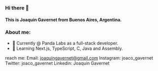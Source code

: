 ### Hi there 👋
#### This is Joaquin Gavernet from Buenos Aires, Argentina. 

### About me:
- 🔭 Currently @ Panda Labs as a full-stack developer. 
- 🌱 Learning Next.js, TypeScript, C, Java and Assembly.
 
reach me: 
Email: joaquingavernet@gmail.com
Instagram: joaco_gavernet
Twitter: joaco_gavernet
Linkedin: Joaquin Gavernet

